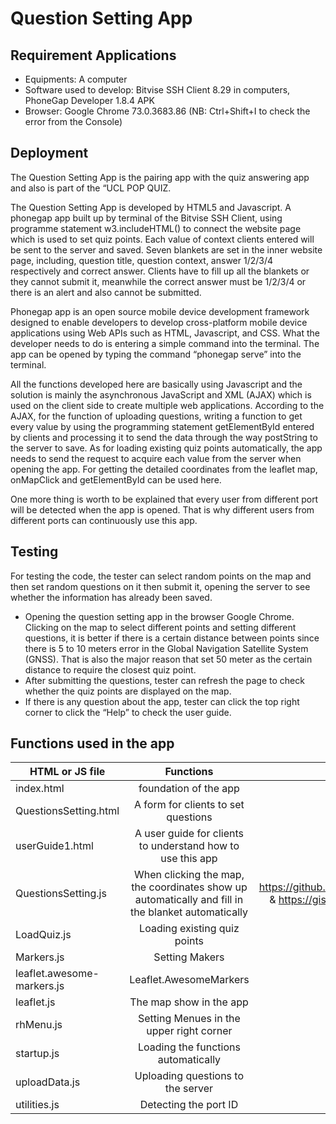 # Question Setting App


## Requirement Applications
- Equipments: A computer
- Software used to develop: Bitvise SSH Client 8.29 in computers, PhoneGap Developer 1.8.4 APK
- Browser: Google Chrome 73.0.3683.86 (NB: Ctrl+Shift+I to check the error from the Console)

## Deployment
The Question Setting App is the pairing app with the quiz answering app and also is part of the “UCL POP QUIZ. 

The Question Setting App is developed by HTML5 and Javascript. A phonegap app built up by terminal of the Bitvise SSH Client, using programme statement w3.includeHTML() to connect the website page which is used to set quiz points. Each value of context clients entered will be sent to the server and saved. Seven blankets are set in the inner website page, including, question title, question context, answer 1/2/3/4 respectively and correct answer. Clients have to fill up all the blankets or they cannot submit it, meanwhile the correct answer must be 1/2/3/4 or there is an alert and also cannot be submitted. 

Phonegap app is an open source mobile device development framework designed to enable developers to develop cross-platform mobile device applications using Web APIs such as HTML, Javascript, and CSS. What the developer needs to do is entering a simple command into the terminal. The app can be opened by typing the command “phonegap serve” into the terminal. 

All the functions developed here are basically using Javascript and the solution is mainly the asynchronous JavaScript and XML (AJAX) which is used on the client side to create multiple web applications. According to the AJAX, for the function of uploading questions, writing a function to get every value by using the programming statement getElementById entered by clients and processing it to send the data through the way postString to the server to save. As for loading existing quiz points automatically, the app needs to send the request to acquire each value from the server when opening the app. For getting the detailed coordinates from the leaflet map, onMapClick and getElementById can be used here. 

One more thing is worth to be explained that every user from different port will be detected when the app is opened. That is why different users from different ports can continuously use this app.

## Testing
For testing the code, the tester can select random points on the map and then set random questions on it then submit it, opening the server to see whether the information has already been saved. 
- Opening the question setting app in the browser Google Chrome. Clicking on the map to select different points and setting different questions, it is better if there is a certain distance between points since there is 5 to 10 meters error in the Global Navigation Satellite System (GNSS). That is also the major reason that set 50 meter as the certain distance to require the closest quiz point. 
- After submitting the questions, tester can refresh the page to check whether the quiz points are displayed on the map.
- If there is any question about the app, tester can click the top right corner to click the “Help” to check the user guide. 


## Functions used in the app 
HTML or JS file       | Functions                       | Reference    | 
--------------------- | :--------------------------------------: | :-----------: |
|index.html |foundation of the app| modify from the phonegap|
|QuestionsSetting.html|A form for clients to set questions|Week 5 Practical, author: Dr. Claire Ellul|
userGuide1.html       | A user guide for clients to understand how to use this app  | develped by myself|
|QuestionsSetting.js|When clicking the map, the coordinates show up automatically and fill in the blanket automatically|adapted from https://github.com/pkkj/SkyExplorer1/blob/master/t100_ts/TS/Common/MapUtils.ts & https://gis.stackexchange.com/questions/88273/triggering-click-event-on-leaflet-map |
LoadQuiz.js           | Loading existing quiz points| Week 6 Practical, author: Dr. Claire Ellul|
Markers.js            | Setting Makers                  |Week 3 Practical, author: Dr. Claire Ellul|
 leaflet.awesome-markers.js|Leaflet.AwesomeMarkers |http://leafletjs.com & https://github.com/lvoogdt |
 leaflet.js|The map show in the app|Week 2 Practical, author: Dr. Claire Ellul |
 rhMenu.js |Setting Menues in the upper right corner | Week 3 Practical, author: Dr. Claire Ellul|
 startup.js |Loading the functions automatically | Week 4 Practical, author: Dr. Claire Ellul|
 |uploadData.js|Uploading questions to the server| Week 5 Practical, author: Dr. Claire Ellul|
 utilities.js |Detecting the port ID | Week 5 Practical, author: Dr. Claire Ellul|
 
 
 
 
 
 
 
 
 
 
 
 
 
 
 
 
 
 
 
 
 
 
 
 
 
 
 
 
 
 
 
 
 
 
 
 
 
 
 
 
 
 
 
